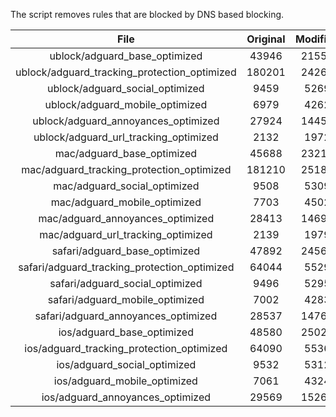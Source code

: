 The script removes rules that are blocked by DNS based blocking.


| File | Original | Modified |
|:----:|:-----:|:-----:|
| ublock/adguard_base_optimized | 43946 | 21552 |
| ublock/adguard_tracking_protection_optimized | 180201 | 24269 |
| ublock/adguard_social_optimized | 9459 | 5269 |
| ublock/adguard_mobile_optimized | 6979 | 4262 |
| ublock/adguard_annoyances_optimized | 27924 | 14453 |
| ublock/adguard_url_tracking_optimized | 2132 | 1972 |
| mac/adguard_base_optimized | 45688 | 23215 |
| mac/adguard_tracking_protection_optimized | 181210 | 25187 |
| mac/adguard_social_optimized | 9508 | 5309 |
| mac/adguard_mobile_optimized | 7703 | 4502 |
| mac/adguard_annoyances_optimized | 28413 | 14690 |
| mac/adguard_url_tracking_optimized | 2139 | 1979 |
| safari/adguard_base_optimized | 47892 | 24566 |
| safari/adguard_tracking_protection_optimized | 64044 | 5529 |
| safari/adguard_social_optimized | 9496 | 5295 |
| safari/adguard_mobile_optimized | 7002 | 4283 |
| safari/adguard_annoyances_optimized | 28537 | 14767 |
| ios/adguard_base_optimized | 48580 | 25026 |
| ios/adguard_tracking_protection_optimized | 64090 | 5536 |
| ios/adguard_social_optimized | 9532 | 5312 |
| ios/adguard_mobile_optimized | 7061 | 4324 |
| ios/adguard_annoyances_optimized | 29569 | 15261 |